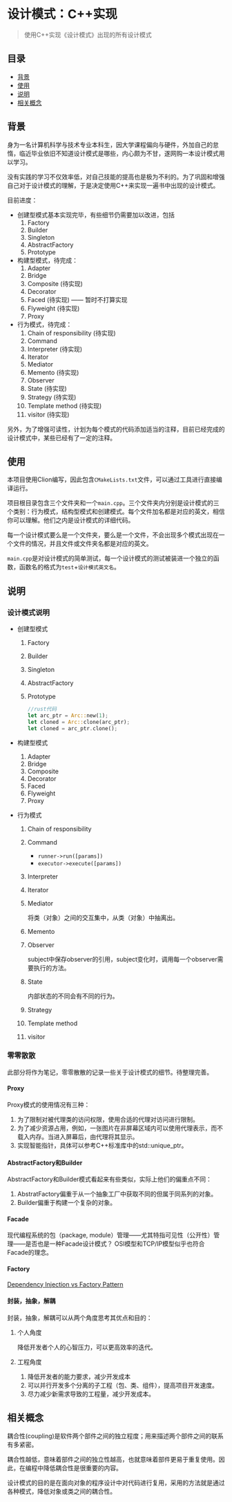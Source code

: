 # 设计模式：C++实现
>使用C++实现《设计模式》出现的所有设计模式

## 目录
-   [背景](#背景)
-   [使用](#使用)
-   [说明](#说明)
-   [相关概念](#相关概念)

## 背景

身为一名计算机科学与技术专业本科生，因大学课程偏向与硬件，外加自己的怠惰，临近毕业依旧不知道设计模式是哪些，内心颇为不甘，遂网购一本设计模式用以学习。

没有实践的学习不仅效率低，对自己技能的提高也是极为不利的。为了巩固和增强自己对于设计模式的理解，于是决定使用C++来实现一遍书中出现的设计模式。

目前进度：
    
-   创建型模式基本实现完毕，有些细节仍需要加以改进，包括
    1.  Factory
    2.  Builder
    3.  Singleton
    4.  AbstractFactory
    5.  Prototype
-   构建型模式，待完成：
    1. Adapter
    2. Bridge
    3. Composite (待实现)
    4. Decorator
    5. Faced (待实现) —— 暂时不打算实现
    6. Flyweight (待实现)
    7. Proxy
-   行为模式，待完成：
    1. Chain of responsibility (待实现)
    2. Command
    3. Interpreter (待实现)
    4. Iterator
    5. Mediator
    6. Memento (待实现)
    7. Observer
    8. State (待实现)
    9. Strategy (待实现)
    10. Template method (待实现)
    11. visitor (待实现)

另外，为了增强可读性，计划为每个模式的代码添加适当的注释，目前已经完成的设计模式中，某些已经有了一定的注释。


## 使用

本项目使用Clion编写，因此包含`CMakeLists.txt`文件，可以通过工具进行直接编译运行。

项目根目录包含三个文件夹和一个`main.cpp`。三个文件夹内分别是设计模式的三个类别：行为模式，结构型模式和创建模式。每个文件加名都是对应的英文，相信你可以理解。他们之内是设计模式的详细代码。

每一个设计模式要么是一个文件夹，要么是一个文件，不会出现多个模式出现在一个文件的情况，并且文件或文件夹名都是对应的英文。

`main.cpp`是对设计模式的简单测试，每一个设计模式的测试被装进一个独立的函数，函数名的格式为`test`+`设计模式英文名`。

## 说明

### 设计模式说明

-   创建型模式
    1. Factory
    2. Builder
    3. Singleton
    4. AbstractFactory
    5. Prototype
    
       ```rust
       //rust代码
       let arc_ptr = Arc::new(1);
       let cloned = Arc::clone(arc_ptr);
       let cloned = arc_ptr.clone();
       ```
    
-   构建型模式
    1. Adapter
    2. Bridge
    3. Composite
    4. Decorator
    5. Faced
    6. Flyweight
    7. Proxy
-   行为模式
    1. Chain of responsibility
    2. Command
    
       - `runner->run([params])`
       - `executor->execute([params])`
    
    4. Interpreter
    5. Iterator
    6. Mediator
    
       将类（对象）之间的交互集中，从类（对象）中抽离出。
    
    7. Memento
    8. Observer
    
       subject中保存observer的引用，subject变化时，调用每一个observer需要执行的方法。
    
    9. State
    
       内部状态的不同会有不同的行为。
    
    10. Strategy
    11. Template method
    12. visitor

### 零零散散

此部分将作为笔记，零零散散的记录一些关于设计模式的细节。待整理完善。

#### Proxy

Proxy模式的使用情况有三种：
1.  为了限制对被代理类的访问权限，使用合适的代理对访问进行限制。
2.  为了减少资源占用，例如，一张图片在非屏幕区域内可以使用代理表示，而不载入内存。当进入屏幕后，由代理将其显示。
3.  实现智能指针，具体可以参考C++标准库中的std::unique_ptr。

#### AbstractFactory和Builder

AbstractFactory和Builder模式看起来有些类似，实际上他们的偏重点不同：
1. AbstratFactory偏重于从一个抽象工厂中获取不同的但属于同系列的对象。
2. Builder偏重于构建一个复杂的对象。

#### Facade

现代编程系统的包（package, module）管理——尤其特指可见性（公开性）管理——是否也是一种Facade设计模式？
OSI模型和TCP/IP模型似乎也符合Facade的理念。

#### Factory

[Dependency Injection vs Factory Pattern](https://stackoverflow.com/questions/557742/dependency-injection-vs-factory-pattern)

#### 封装，抽象，解耦

封装，抽象，解耦可以从两个角度思考其优点和目的：
1. 个人角度

   降低开发者个人的心智压力，可以更高效率的迭代。

2. 工程角度

   1. 降低开发者的能力要求，减少开发成本
   2. 可以并行开发多个分离的子工程（包、类、组件），提高项目开发速度。
   3. 尽力减少新需求导致的工程量，减少开发成本。

## 相关概念

耦合性(coupling)是软件两个部件之间的独立程度；用来描述两个部件之间的联系有多紧密。

耦合性越低，意味着部件之间的独立性越高，也就意味着部件更易于重复使用。因此，在编程中降低耦合性是很重要的内容。

设计模式的目的是在面向对象的程序设计中对代码进行复用，采用的方法就是通过各种模式，降低对象或类之间的耦合性。